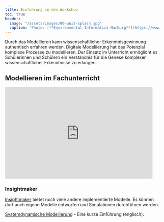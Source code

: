 ```yaml
---
title: Einführung in den Workshop
toc: true
header:
  image: "/assets/images/00-unit-splash.jpg"
  caption: 'Photo: [**Environmental Informatics Marburg**](https://www.flickr.com/environmentalinformatics-marburg/)'  
---
```


Durch das Modellieren kann wissenschaftlicher Erkenntnisgewinnung authentisch erfahren werden. Digitale Modellierung hat das Potenzial komplexe Prozesse zu modellieren. Der Einsatz im Unterricht ermöglicht es Schülerinnen und Schülern ein Verständnis für die Genese komplexer wissenschaftlicher Erkenntnisse zu erlangen.   
<!--more-->

## Modellieren im Fachunterricht 

<iframe src="https://docs.google.com/presentation/d/e/2PACX-1vRgBtG3D6h-5pykzypaAGdP8aPJ6nYmSGNrppJoXcYhdqYw1nYKeiVvxAUH5Gh1cQSoD1GiY1MrZOuD/embed?start=false&loop=false&delayms=3000" frameborder="0" width="480" height="299" allowfullscreen="true" mozallowfullscreen="true" webkitallowfullscreen="true"></iframe>


### Insightmaker
[Insightmaker](https://insightmaker.com/) bietet noch viele andere implementierte Modelle. Es können dort auch eigene Modelle entworfen und Simulationen durchführen werden. 

[Systemdynamische Modellierung](https://www.youtube.com/watch?v=AnTwZVviXyY&t=627s) - Eine kurze Einführung (englisch). 





